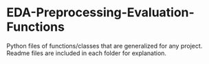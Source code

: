 # EDA-Preprocessing-Evaluation-Functions
Python files of functions/classes that are generalized for any project. Readme files are included in each folder for explanation.
